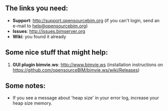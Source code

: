 ## The links you need:

* **Support**: http://support.opensourcebim.org (if you can't login, send an e-mail to help@opensourcebim.org)
* **Issues**: http://issues.bimserver.org
* **Wiki**: you found it already

## Some nice stuff that might help:
1. **GUI plugin bimvie.ws**: http://www.bimvie.ws (installation instructions on https://github.com/opensourceBIM/bimvie.ws/wiki/Releases) 

## Some notes:
* If you see a message about 'heap size' in your error log, increase your heap size memory.

